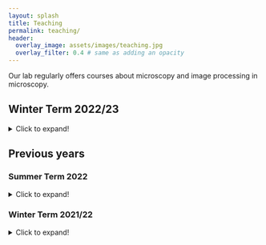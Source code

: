 ```yaml
---
layout: splash 
title: Teaching 
permalink: teaching/
header:
  overlay_image: assets/images/teaching.jpg
  overlay_filter: 0.4 # same as adding an opacity
---
```


Our lab regularly offers courses about microscopy and image processing in microscopy.


## Winter Term 2022/23 
<details>
    <summary>Click to expand!</summary>

#### Image Processing in Microscopy
* Friday 12:30pm in CIP Pool at ACP
* Exercises bi-weekly: 14:15pm in CIP Pool
* Teachers: Rainer Heintzmann, Felix Wechsler
* Register via Friedolin for both the course and the exercise and you should be able to see the Moodle course.
* [GitHub repository](https://github.com/bionanoimaging/Image-Processing-In-Microscopy-2022-2023) contains the exercises


#### Computational Imaging
* TBA in CIP Pool at ACP
* Teachers: Lars Loetgering, Rainer Heintzmann
* Register via Friedolin for both the course and the exercise and you should be able to see the Moodle course.


</details>

## Previous years

### Summer Term 2022
<details>
    <summary>Click to expand!</summary>

#### Microscopy
* Friday, 12:30PM 
* Albert-Einstein-Str. 6 - SR 2-ACP
* Teachers: Rainer Heintzmann, Christian Eggeling
* [Friedolin link](https://friedolin.uni-jena.de/qisserver/rds?state=wsearchv&search=1&subdir=veranstaltung&veranstaltung.dtxt=microscopy&veranstaltung.semester=20221&P_start=0&P_anzahl=10&P.sort=&_form=display)


#### Biophotonics
* Friday 8:30AM 
* Albert-Einstein-Str. 6 - SR 1-ACP
* Teachers: Daniela Täuber, Rainer Heintzmann, Christian Eggeling
* [Friedolin link](https://friedolin.uni-jena.de/qisserver/rds?state=wsearchv&search=1&subdir=veranstaltung&veranstaltung.dtxt=biophotonics&veranstaltung.semester=20221&P_start=0&P_anzahl=10&P.sort=&_form=display)

</details>


### Winter Term 2021/22 
<details>
    <summary>Click to expand!</summary>

#### Image Processing in Microscopy
* Friday 12:30pm in CIP Pool at ACP
* Teachers: Rainer Heintzmann, Felix Wechsler
* Register via Friedolin for both the course and the exercise and you should be able to see the Moodle course.
* [GitHub repository](https://github.com/bionanoimaging/Image-Processing-In-Microscopy/) containing all exercises
* [Friedolin link](https://friedolin.uni-jena.de/qisserver/rds?state=verpublish&status=init&vmfile=no&publishid=187771&moduleCall=webInfo&publishConfFile=webInfo&publishSubDir=veranstaltung)


#### Computational Imaging
* Tuesday 12:15pm in CIP Pool at ACP
* Teachers: Lars Loetgering, Rainer Heintzmann
* Register via Friedolin for both the course and the exercise and you should be able to see the Moodle course.
* [Friedolin link](https://friedolin.uni-jena.de/qisserver/rds?state=verpublish&status=init&vmfile=no&publishid=193012&moduleCall=webInfo&publishConfFile=webInfo&publishSubDir=veranstaltung)


#### Light Microscopy 
* Teachers: Rainer Heintzmann
* Register via Friedolin for both the course and the exercise and you should be able to see the Moodle course.
* [Friedolin link](https://friedolin.uni-jena.de/qisserver/rds?state=wsearchv&search=1&subdir=veranstaltung&veranstaltung.dtxt=Light+Microscopy&veranstaltung.semester=20212&P_start=0&P_anzahl=10&P.sort=&_form=display)


</details>


